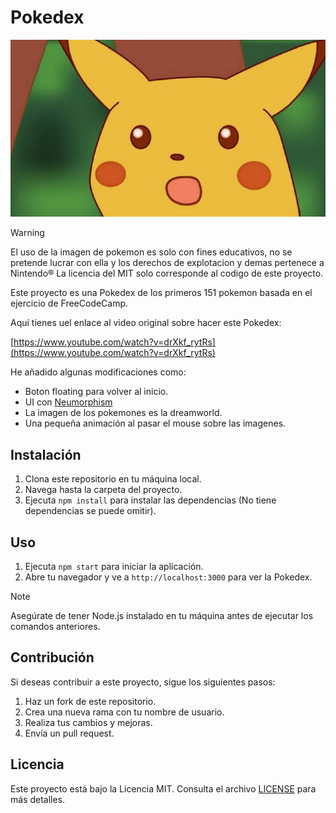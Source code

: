 
# Pokedex

![pikameme](./assets/pikameme.jpg)

> [!WARNING]
> El uso de la imagen de pokemon es solo con fines educativos, no se pretende lucrar con ella y los derechos de explotacion y demas pertenece a Nintendo®
> La licencia del MIT solo corresponde al codigo de este proyecto.

Este proyecto es una Pokedex  de los primeros 151 pokemon basada en el ejercicio de FreeCodeCamp.

Aquí tienes uel enlace al video original sobre hacer este Pokedex: 

[https://www.youtube.com/watch?v=drXkf_rytRs](https://www.youtube.com/watch?v=drXkf_rytRs)

He añadido algunas modificaciones como:

- Boton floating para volver al inicio.
- UI con [Neumorphism](https://neumorphism.io/#e0e0e0)
- La imagen de los pokemones es la dreamworld.
- Una pequeña animación al pasar el mouse sobre las imagenes.

## Instalación

1. Clona este repositorio en tu máquina local.
2. Navega hasta la carpeta del proyecto.
3. Ejecuta `npm install` para instalar las dependencias (No tiene dependencias se puede omitir).

## Uso

1. Ejecuta `npm start` para iniciar la aplicación.
2. Abre tu navegador y ve a `http://localhost:3000` para ver la Pokedex.

> [!NOTE]  
> Asegúrate de tener Node.js instalado en tu máquina antes de ejecutar los comandos anteriores.

## Contribución

Si deseas contribuir a este proyecto, sigue los siguientes pasos:

1. Haz un fork de este repositorio.
2. Crea una nueva rama con tu nombre de usuario.
3. Realiza tus cambios y mejoras.
4. Envía un pull request.

## Licencia

Este proyecto está bajo la Licencia MIT. Consulta el archivo [LICENSE](./LICENSE) para más detalles.
